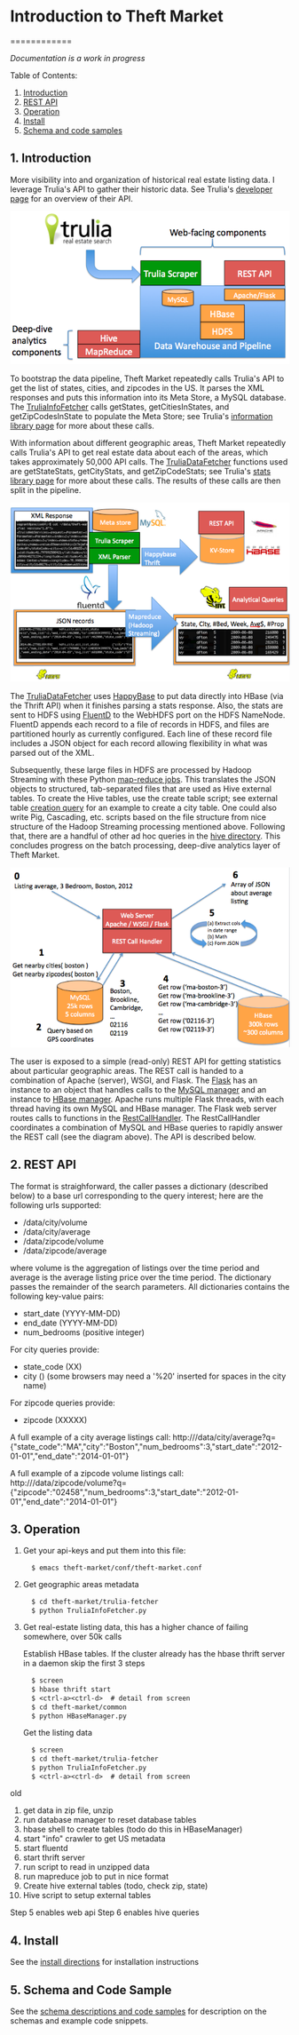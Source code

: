 # Introduction to Theft Market
============

*Documentation is a work in progress*

Table of Contents:

1. [Introduction](README.md#1-introduction)
2. [REST API](README.md#2-rest-api)
3. [Operation](README.md#3-operation) 
4. [Install](README.md#4-instal)
5. [Schema and code samples](README.md#5-schema-and-code-sample)

## 1. Introduction

More visibility into and organization of historical real estate listing data.  I leverage Trulia's API to gather their historic data.  See Trulia's [developer page](http://developer.trulia.com/docs/read/Home) for an overview of their API.

![alt text](img/high_level.png "High level overview of Theft Market")

To bootstrap the data pipeline, Theft Market repeatedly calls Trulia's API to get the list of states, cities, and zipcodes in the US.  It parses the XML responses and puts this information into its Meta Store, a MySQL database.  The [TruliaInfoFetcher](/trulia-fetcher/TruliaInfoFetcher.py) calls getStates, getCitiesInStates, and getZipCodesInState to populate the Meta Store; see Trulia's [information library page](http://developer.trulia.com/docs/read/LocationInfo) for more about these calls.

With information about different geographic areas, Theft Market repeatedly calls Trulia's API to get real estate data about each of the areas, which takes approximately 50,000 API calls.  The [TruliaDataFetcher](/trulia-fetcher/TruliaDataFetcher.py) functions used are getStateStats, getCityStats, and getZipCodeStats; see Trulia's [stats library page](http://developer.trulia.com/docs/read/TruliaStats) for more about these calls. The results of these calls are then split in the pipeline.

![alt text](img/pipeline_details.png "Pipeline details")

The [TruliaDataFetcher](/trulia-fetcher/TruliaDataFetcher.py) uses [HappyBase](http://happybase.readthedocs.org/en/latest/) to put data directly into HBase (via the Thrift API) when it finishes parsing a stats response.  Also, the stats are sent to HDFS using [FluentD](http://www.fluentd.org/) to the WebHDFS port on the HDFS NameNode. FluentD appends each record to a file of records in HDFS, and files are partitioned hourly as currently configured.  Each line of these record file includes a JSON object for each record allowing flexibility in what was parsed out of the XML.

Subsequently, these large files in HDFS are processed by Hadoop Streaming with these Python [map-reduce jobs](https://github.com/rirwin/theft-market/tree/master/map-reduce/python).  This translates the JSON objects to structured, tab-separated files that are used as Hive external tables.  To create the Hive tables, use the create table script; see external table [creation query](hive/city/create_ext_table_city.q) for an example to create a city table. One could also write Pig, Cascading, etc. scripts based on the file structure from nice structure of the Hadoop Streaming processing mentioned above.  Following that, there are a handful of other ad hoc queries in the [hive directory](hive/city/).  This concludes progress on the batch processing, deep-dive analytics layer of Theft Market.

![alt text](img/web_server.png "Web server details")

The user is exposed to a simple (read-only) REST API for getting statistics about particular geographic areas.  The REST call is handed to a combination of Apache (server), WSGI, and Flask.  The [Flask](server/WebServer.py) has an instance to an object that handles calls to the [MySQL manager](common/DatabaseManager.py) and an instance to [HBase manager](common/HBaseManager.py).  Apache runs multiple Flask threads, with each thread having its own MySQL and HBase manager. The Flask web server routes calls to functions in the [RestCallHandler](server/RestCallHandler.py).  The RestCallHandler coordinates a combination of MySQL and HBase queries to rapidly answer the REST call (see the diagram above).  The API is described below.


## 2. REST API

The format is straighforward, the caller passes a dictionary (described below) to a base url corresponding to the query interest; here are the following urls supported:

- /data/city/volume 
- /data/city/average
- /data/zipcode/volume
- /data/zipcode/average

where volume is the aggregation of listings over the time period and average is the average listing price over the time period.  The dictionary passes the remainder of the search parameters.  All dictionaries contains the following key-value pairs:

- start_date (YYYY-MM-DD)
- end_date (YYYY-MM-DD)
- num_bedrooms (positive integer)

For city queries provide:

- state_code (XX)
- city (<city name>) (some browsers may need a '%20' inserted for spaces in the city name) 

For zipcode queries provide:

- zipcode (XXXXX)

A full example of a city average listings call:
http://<ipaddress>/data/city/average?q={"state_code":"MA","city":"Boston","num_bedrooms":3,"start_date":"2012-01-01","end_date":"2014-01-01"}

A full example of a zipcode volume listings call:
http://<ipaddress>/data/zipcode/volume?q={"zipcode":"02458","num_bedrooms":3,"start_date":"2012-01-01","end_date":"2014-01-01"}


## 3. Operation

1. Get your api-keys and put them into this file:

         $ emacs theft-market/conf/theft-market.conf

2. Get geographic areas metadata
         
         $ cd theft-market/trulia-fetcher
         $ python TruliaInfoFetcher.py

3. Get real-estate listing data, this has a higher chance of failing somewhere, over 50k calls

   Establish HBase tables.  If the cluster already has the hbase thrift server in a daemon skip the first 3 steps
   
         $ screen
         $ hbase thrift start
         $ <ctrl-a><ctrl-d>  # detail from screen
         $ cd theft-market/common
         $ python HBaseManager.py
         
   Get the listing data
         
         $ screen
         $ cd theft-market/trulia-fetcher
         $ python TruliaInfoFetcher.py
         $ <ctrl-a><ctrl-d>  # detail from screen

old
1. get data in zip file, unzip
2. run database manager to reset database tables
3. hbase shell to create tables (todo do this in HBaseManager)
2. start "info" crawler to get US metadata
3. start fluentd
4. start thrift server
5. run script to read in unzipped data
6. run mapreduce job to put in nice format
7. Create hive external tables (todo, check zip, state)
7. Hive script to setup external tables

Step 5 enables web api
Step 6 enables hive queries

## 4. Install

See the [install directions](INSTALL.md) for installation instructions

## 5. Schema and Code Sample

See the [schema descriptions and code samples](SCHEMA.md) for description on the schemas and example code snippets.
